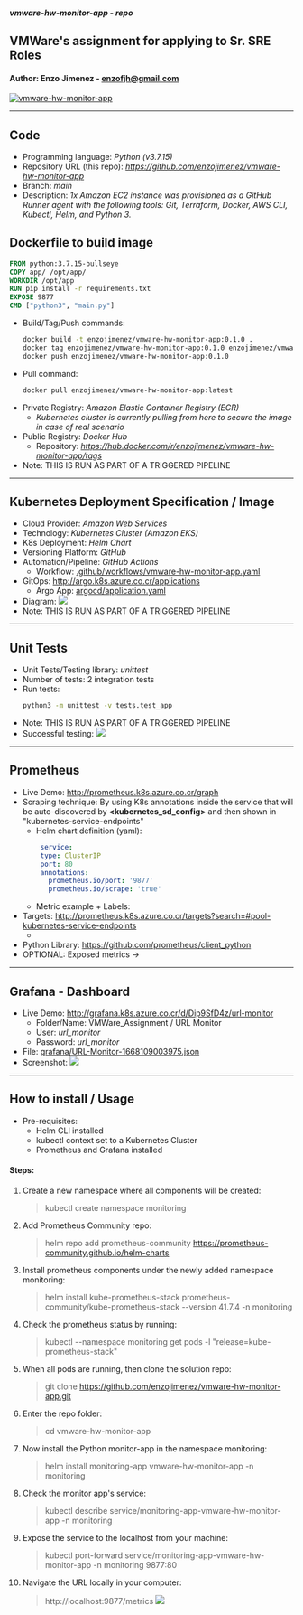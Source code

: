 ##### vmware-hw-monitor-app - repo
## VMWare's assignment for applying to Sr. SRE Roles
#### Author: Enzo Jimenez - enzofjh@gmail.com

[![vmware-hw-monitor-app](https://github.com/enzojimenez/vmware-hw-monitor-app/actions/workflows/vmware-hw-monitor-app.yaml/badge.svg?branch=main)](https://github.com/enzojimenez/vmware-hw-monitor-app/actions/workflows/vmware-hw-monitor-app.yaml)

<hr>

## Code
* Programming language: _Python (v3.7.15)_
* Repository URL (this repo): _https://github.com/enzojimenez/vmware-hw-monitor-app_
* Branch: _main_
* Description: _1x Amazon EC2 instance was provisioned as a GitHub Runner agent with the following tools: Git, Terraform, Docker, AWS CLI, Kubectl, Helm, and Python 3._

## Dockerfile to build image
```Dockerfile
FROM python:3.7.15-bullseye
COPY app/ /opt/app/
WORKDIR /opt/app
RUN pip install -r requirements.txt
EXPOSE 9877
CMD ["python3", "main.py"]
```
* Build/Tag/Push commands:
  ```bash
  docker build -t enzojimenez/vmware-hw-monitor-app:0.1.0 .
  docker tag enzojimenez/vmware-hw-monitor-app:0.1.0 enzojimenez/vmware-hw-monitor-app:latest
  docker push enzojimenez/vmware-hw-monitor-app:0.1.0
  ```
* Pull command:
  ```bash
  docker pull enzojimenez/vmware-hw-monitor-app:latest
  ```
* Private Registry: _Amazon Elastic Container Registry (ECR)_
  * _Kubernetes cluster is currently pulling from here to secure the image in case of real scenario_
* Public Registry: _Docker Hub_
  * Repository: _https://hub.docker.com/r/enzojimenez/vmware-hw-monitor-app/tags_
* Note: THIS IS RUN AS PART OF A TRIGGERED PIPELINE

<hr>

## Kubernetes Deployment Specification / Image
* Cloud Provider: _Amazon Web Services_
* Technology: _Kubernetes Cluster (Amazon EKS)_
* K8s Deployment: _Helm Chart_
* Versioning Platform: _GitHub_
* Automation/Pipeline: _GitHub Actions_
  * Workflow: <a href="https://github.com/enzojimenez/vmware-hw-monitor-app/blob/main/.github/workflows/vmware-hw-monitor-app.yaml" target="_blank">.github/workflows/vmware-hw-monitor-app.yaml</a>
* GitOps: http://argo.k8s.azure.co.cr/applications
  * Argo App: <a href="https://github.com/enzojimenez/vmware-hw-monitor-app/blob/main/argocd/application.yaml" target="_blank">argocd/application.yaml</a>
* Diagram: <img src="images/deployment_ci_cd.png" />
* Note: THIS IS RUN AS PART OF A TRIGGERED PIPELINE

<hr>

## Unit Tests
* Unit Tests/Testing library: _unittest_
* Number of tests: 2 integration tests
* Run tests: 
  ```bash
  python3 -m unittest -v tests.test_app
  ```
* Note: THIS IS RUN AS PART OF A TRIGGERED PIPELINE
* Successful testing: <img src="images/python-tests.png" />

<hr>

## Prometheus
* Live Demo: http://prometheus.k8s.azure.co.cr/graph
* Scraping technique: By using K8s annotations inside the service that will be auto-discovered by <b><kubernetes_sd_config></b> and then shown in "kubernetes-service-endpoints"
  * Helm chart definition (yaml): 
    ```yaml
     service:
     type: ClusterIP
     port: 80
     annotations:
       prometheus.io/port: '9877'
       prometheus.io/scrape: 'true'
    ```
  * Metric example + Labels: <img src="images/prometheus_graph.png" alt="" />
* Targets: http://prometheus.k8s.azure.co.cr/targets?search=#pool-kubernetes-service-endpoints
  * <img src="images/prometheus_endpoints.png" alt="" />
* Python Library: https://github.com/prometheus/client_python
* OPTIONAL: Exposed metrics -> 

<hr>

## Grafana - Dashboard
* Live Demo: http://grafana.k8s.azure.co.cr/d/Dip9SfD4z/url-monitor
  * Folder/Name: VMWare_Assignment / URL Monitor
  * User: _url_monitor_
  * Password: _url_monitor_
* File: <a href="https://github.com/enzojimenez/vmware-hw-monitor-app/blob/main/grafana/URL%20Monitor-1668109003975.json" target="_blank">grafana/URL-Monitor-1668109003975.json</a>
* Screenshot: <img src="images/grafana_dashboard.png" />

<hr>

## How to install / Usage
* Pre-requisites:
  * Helm CLI installed
  * kubectl context set to a Kubernetes Cluster
  * Prometheus and Grafana installed
#### Steps:
1. Create a new namespace where all components will be created:
   > kubectl create namespace monitoring
2. Add Prometheus Community repo:
   > helm repo add prometheus-community https://prometheus-community.github.io/helm-charts
3. Install prometheus components under the newly added namespace monitoring:
   > helm install kube-prometheus-stack prometheus-community/kube-prometheus-stack --version 41.7.4 -n monitoring
4. Check the prometheus status by running:
   > kubectl --namespace monitoring get pods -l "release=kube-prometheus-stack"
5. When all pods are running, then clone the solution repo:
   > git clone https://github.com/enzojimenez/vmware-hw-monitor-app.git
6. Enter the repo folder:
   > cd vmware-hw-monitor-app
7. Now install the Python monitor-app in the namespace monitoring:
   > helm install monitoring-app vmware-hw-monitor-app -n monitoring
8. Check the monitor app's service:
   > kubectl describe service/monitoring-app-vmware-hw-monitor-app -n monitoring
9. Expose the service to the localhost from your machine:
   > kubectl port-forward service/monitoring-app-vmware-hw-monitor-app -n monitoring 9877:80
10. Navigate the URL locally in your computer:
    > http://localhost:9877/metrics
    > <img src="images/metrics.png" />